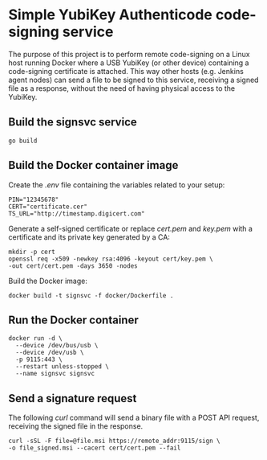 # Simple YubiKey Authenticode code-signing service

The purpose of this project is to perform remote code-signing on a Linux host
running Docker where a USB YubiKey (or other device) containing a code-signing
certificate is attached.
This way other hosts (e.g. Jenkins agent nodes) can send a file to be signed
to this service, receiving a signed file as a response, without the need of
having physical access to the YubiKey.

## Build the signsvc service

```console
go build
```

## Build the Docker container image

Create the *.env* file containing the variables related to your setup:

```console
PIN="12345678"
CERT="certificate.cer"
TS_URL="http://timestamp.digicert.com"
```

Generate a self-signed certificate or replace *cert.pem* and *key.pem* with a
certificate and its private key generated by a CA:

```console
mkdir -p cert
openssl req -x509 -newkey rsa:4096 -keyout cert/key.pem \
-out cert/cert.pem -days 3650 -nodes
```

Build the Docker image:

```console
docker build -t signsvc -f docker/Dockerfile .
```

## Run the Docker container

```console
docker run -d \
  --device /dev/bus/usb \
  --device /dev/usb \
  -p 9115:443 \
  --restart unless-stopped \
  --name signsvc signsvc
```

## Send a signature request

The following *curl* command will send a binary file with a POST API request,
receiving the signed file in the response.

```console
curl -sSL -F file=@file.msi https://remote_addr:9115/sign \
-o file_signed.msi --cacert cert/cert.pem --fail
```
